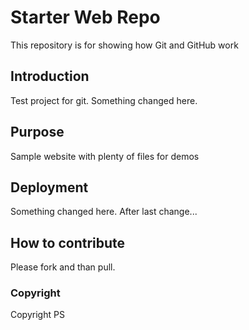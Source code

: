 # Starter Web Repo

This repository is for showing how Git and GitHub work

## Introduction

Test project for git. Something changed here.

## Purpose

Sample website with plenty of files for demos

## Deployment

Something changed here. After last change...

## How to contribute

Please fork and than pull.

### Copyright

Copyright PS
